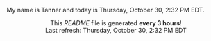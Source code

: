 My name is Tanner and today is Thursday, October 30, 2:32 PM EDT.

<p align="center">This <i>README</i> file is generated <b>every 3 hours</b>!</br>Last refresh: Thursday, October 30, 2:32 PM EDT<br /></p>
